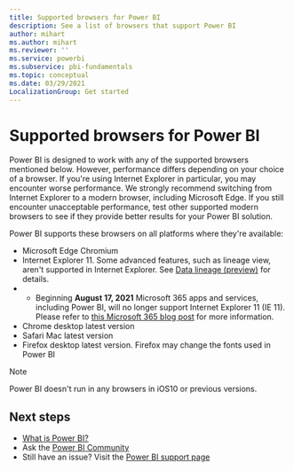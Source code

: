 ```yaml
---
title: Supported browsers for Power BI
description: See a list of browsers that support Power BI
author: mihart
ms.author: mihart
ms.reviewer: ''
ms.service: powerbi
ms.subservice: pbi-fundamentals
ms.topic: conceptual
ms.date: 03/29/2021
LocalizationGroup: Get started
---
```

# Supported browsers for Power BI

Power BI is designed to work with any of the supported browsers mentioned below. However, performance differs depending on your choice of a browser. If you're using Internet Explorer in particular, you may encounter worse performance. We strongly recommend switching from Internet Explorer to a modern browser, including Microsoft Edge. If you still encounter unacceptable performance, test other supported modern browsers to see if they provide better results for your Power BI solution.

Power BI supports these browsers on all platforms where they're available:

- Microsoft Edge Chromium
- Internet Explorer 11. Some advanced features, such as lineage view, aren't supported in Internet Explorer. See [Data lineage (preview)](../collaborate-share/service-data-lineage.md) for details.
- - Beginning **August 17, 2021** Microsoft 365 apps and services, including Power BI, will no longer support Internet Explorer 11 (IE 11). Please refer to [this Microsoft 365 blog post](http://aka.ms/AA97tsw) for more information.
- Chrome desktop latest version
- Safari Mac latest version
- Firefox desktop latest version. Firefox may change the fonts used in Power BI 

> [!NOTE]
> Power BI doesn't run in any browsers in iOS10 or previous versions.

## Next steps
* [What is Power BI?](power-bi-overview.md)
* Ask the [Power BI Community](https://community.powerbi.com/)
* Still have an issue? Visit the [Power BI support page](https://powerbi.microsoft.com/support/)
